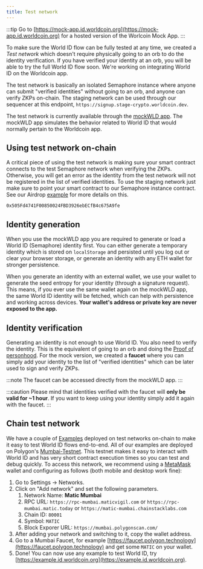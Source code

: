 ```yaml
---
title: Test network
---
```


:::tip
Go to [https://mock-app.id.worldcoin.org](https://mock-app.id.worldcoin.org) for a hosted version of the Worlcoin Mock App.
:::

To make sure the World ID flow can be fully tested at any time, we created a _Test network_ which doesn't require physically going to an orb to do the identity verification. If you have verified your identity at an orb, you will be able to try the full World ID flow soon. We're working on integrating World ID on the Worldcoin app.

The test network is basically an isolated Semaphore instance where anyone can submit "verified identities" without going to an orb, and anyone can verify ZKPs on-chain. The staging network can be used through our sequencer at this endpoint, `https://signup.stage-crypto.worldcoin.dev`.

The test network is currently available through the [mockWLD app](https://github.com/worldcoin/world-id-mock-app). The mockWLD app simulates the behavior related to World ID that would normally pertain to the Worldcoin app.

## Using test network on-chain

A critical piece of using the test network is making sure your smart contract connects to the test Semaphore network when verifying the ZKPs. Otherwise, you will get an error as the identity from the test network will not be registered in the list of verified identities. To use the staging network just make sure to point your smart contract to our Semaphore instance contract. See our Airdrop [example](/examples) for more details on this.

```
0x505Fd4741F00850024FBD3926ebECfB4c675A9fe
```

## Identity generation

When you use the mockWLD app you are required to generate or load a World ID (Semaphore) identity first. You can either generate a temporary identity which is stored on `localStorage` and persisted until you log out or clear your browser storage, or generate an identity with any ETH wallet for stronger persistence.

When you generate an identity with an external wallet, we use your wallet to generate the seed entropy for your identity (through a signature request). This means, if you ever use the same wallet again on the mockWLD app, the same World ID identity will be fetched, which can help with persistence and working across devices. **Your wallet's address or private key are never exposed to the app.**

## Identity verification

Generating an identity is not enough to use World ID. You also need to verify the identity. This is the equivalent of going to an orb and doing the [Proof of personhood](/docs/advanced/proof-of-personhood). For the mock version, we created a **faucet** where you can simply add your identity to the list of "verified identities" which can be later used to sign and verify ZKPs.

:::note
The faucet can be accessed directly from the mockWLD app.
:::

:::caution
Please mind that identities verified with the faucet will **only be valid for ~1 hour**. If you want to keep using your identity simply add it again with the faucet.
:::

## Chain test network

We have a couple of [Examples](/examples) deployed on test networks on-chain to make it easy to test World ID flows end-to-end. All of our examples are deployed on Polygon's [Mumbai-Testnet](https://docs.polygon.technology/docs/develop/network-details/network/). This testnet makes it easy to interact with World ID and has very short contract execution times so you can test and debug quickly. To access this network, we recommend using a [MetaMask](https://metamask.io) wallet and configuring as follows (both mobile and desktop work fine):

1. Go to Settings -> Networks.
2. Click on "Add network" and set the following parameters.
   1. Network Name: **Matic Mumbai**
   2. RPC URL: `https://rpc-mumbai.maticvigil.com` or `https://rpc-mumbai.matic.today` or `https://matic-mumbai.chainstacklabs.com`
   3. Chain ID: `80001`
   4. Symbol: `MATIC`
   5. Block Exporer URL: `https://mumbai.polygonscan.com/`
3. After adding your network and switching to it, copy the wallet address.
4. Go to a Mumbai Faucet, for example [https://faucet.polygon.technology](https://faucet.polygon.technology) and get some `MATIC` on your wallet.
5. Done! You can now use any example to test World ID, try [https://example.id.worldcoin.org](https://example.id.worldcoin.org).
